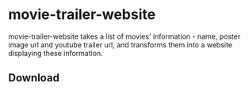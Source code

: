 # movie-trailer-website
movie-trailer-website takes a list of movies' information - name, poster image url and youtube trailer url, and transforms them into a website displaying these information.

## Download
